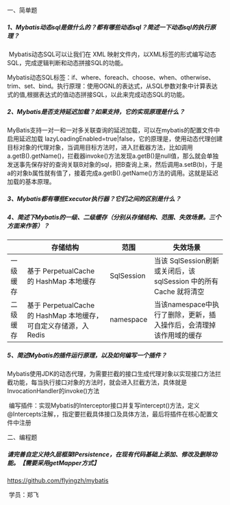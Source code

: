 一、简单题

##### 1、Mybatis动态sql是做什么的？都有哪些动态sql？简述一下动态sql的执行原理？

​	 Mybatis动态SQL可以让我们在 XML 映射文件内，以XML标签的形式编写动态SQL，完成逻辑判断和动态拼接SQL的功能。

​	Mybatis动态SQL标签：if、where、foreach、choose、when、otherwise、trim、set、bind。
​	执行原理：使用OGNL的表达式，从SQL参数对象中计算表达式的值,根据表达式的值动态拼接SQL，以此来完成动态SQL的功能。

##### 2、Mybatis是否支持延迟加载？如果支持，它的实现原理是什么？

​	MyBatis支持一对一和一对多关联查询的延迟加载，可以在mybatis的配置文件中启用延迟加载 lazyLoadingEnabled=true|false，它的原理是，使用动态代理创建目标对象的代理对象，当调用目标方法时，进入拦截器方法，比如调用a.getB().getName()，拦截器invoke()方法发现a.getB()是null值，那么就会单独发送事先保存好的查询关联B对象的sql，把B查询上来，然后调用a.setB(b)，于是a的对象b属性就有值了，接着完成a.getB().getName()方法的调用。这就是延迟加载的基本原理。

##### 3、Mybatis都有哪些Executor执行器？它们之间的区别是什么？

##### 4、简述下Mybatis的一级、二级缓存（分别从存储结构、范围、失效场景。三个方面来作答）？



|          | 存储结构                                                     | 范围       | 失效场景                                                     |
| -------- | ------------------------------------------------------------ | ---------- | ------------------------------------------------------------ |
| 一级缓存 | 基于 PerpetualCache 的 HashMap 本地缓存                      | SqlSession | 当该 SqlSession刷新或关闭后，该sqlSession 中的所有 Cache 就将清空 |
| 二级缓存 | 基于 PerpetualCache 的 HashMap 本地缓存，可自定义存储源，入Redis | namespace  | 当该namespace中执行了删除，更新，插入操作后，会清理掉该作用域的缓存 |



##### 5、简述Mybatis的插件运行原理，以及如何编写一个插件？

​	Mybatis使用JDK的动态代理，为需要拦截的接口生成代理对象以实现接口方法拦截功能，每当执行接口对象的方法时，就会进入拦截方法，具体就是InvocationHandler的invoke()方法

​	编写插件：实现Mybatis的Interceptor接口并复写intercept()方法，定义 @Intercepts注解，，指定要拦截具体接口及具体方法，最后将插件在核心配置文件中注册

二、编程题

##### 请完善自定义持久层框架IPersistence，在现有代码基础上添加、修改及删除功能。【需要采用getMapper方式】

https://github.com/flyingzh/mybatis



​			学员：郑飞
